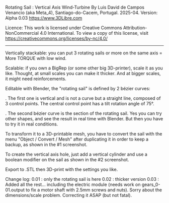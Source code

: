Rotating Sail : Vertical Axis Wind-Turbine
By Luis David de Campos Venancio (aka Meta_4), 
Santiago-do-Cacem, Portugal. 2025-04. 
Version: Alpha 0.03
https://www.3DLibre.com


Licence: This work is licensed under Creative Commons Attribution-NonCommercial 4.0 International. To view a copy of this license, visit https://creativecommons.org/licenses/by-nc/4.0/


__________________________________________


Vertically stackable: you can put 3 rotating sails or more on the same axis = More TORQUE with low wind.


Scalable: if you own a BigRep (or some other big 3D-printer), scale it as you like. Thought, at small scales you can make it thicker. And at bigger scales, it might need reinforcements.


Editable with Blender, the "rotating sail" is defined by 2 bézier curves:

. The first one is vertical and is not a curve but a straight line, composed of 3 control points.
The central control point has a tilt rotation angle of 75°.

. The second bézier curve is the section of the rotating sail. Yes you can try other shapes, and see the result in real time with Blender. But then you have to try it in real conditions.

To transform it to a 3D-printable mesh, you have to convert the sail with the menu "Object / Convert / Mesh" after duplicating it in order to keep a backup, as shown in the #1 screenshot.

To create the vertical axis hole, just add a vertical cylinder and use a boolean modifier on the sail as shown in the #2 screenshot.

Export to .STL then 3D-print with the settings you like. 


Change log:
0.01 : only the rotating sail is here
0.02 : thicker version
0.03 : Added all the rest... including the electric module (needs work on gears_0-01.output to fix a motor shaft with 2.5mm screws and nuts). Sorry about the dimensions/scale problem. Correcting it ASAP (but not fatal).
